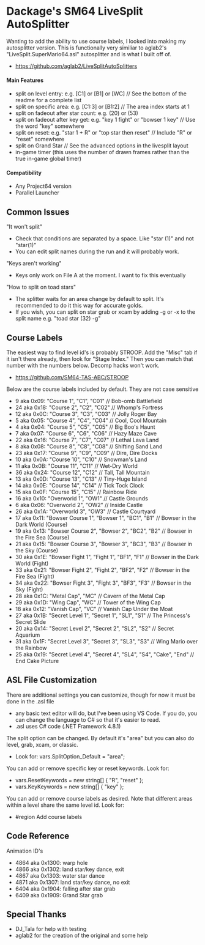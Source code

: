 # Dackage's SM64 LiveSplit AutoSplitter

Wanting to add the ability to use course labels, I looked into making my autosplitter version. This is
	functionally very similiar to aglab2's "LiveSplit.SuperMario64.asl" autosplitter and is what I built off of.
- https://github.com/aglab2/LiveSplitAutoSplitters

#### Main Features
- split on level entry: e.g. [C1] or [B1] or [WC] // See the bottom of the readme for a complete list
- split on specific area: e.g. [C1:3] or [B1:2] // The area index starts at 1
- split on fadeout after star count: e.g. (20) or (53)
- split on fadeout after key get: e.g. "key 1 fight" or "bowser 1 key" // Use the word "key" somewhere
- split on reset: e.g. "star 1 + R" or "top star then reset" // Include "R" or "reset" somewhere
- split on Grand Star // See the advanced options in the livesplit layout
- in-game timer (this uses the number of drawn frames rather than the true in-game global timer)

#### Compatibility
- Any Project64 version
- Parallel Launcher

## Common Issues

"It won't split"
- Check that conditions are separated by a space. Like "star (1)" and not "star(1)"
- You can edit split names during the run and it will probably work.

"Keys aren't working"
- Keys only work on File A at the moment. I want to fix this eventually

"How to split on toad stars" 
- The splitter waits for an area change by default to split. It's recommended to do it this way for accurate golds.
- If you wish, you can split on star grab or xcam by adding -g or -x to the split name e.g. "toad star (32) -g"

## Course Labels

The easiest way to find level id's is probably STROOP. Add the "Misc" tab if it isn't there already, then look for "Stage Index."
    Then you can match that number with the numbers below. Decomp hacks won't work.
- https://github.com/SM64-TAS-ABC/STROOP

Below are the course labels included by default. They are not case sensitive
- 9 aka 0x09: "Course 1", "C1", "C01" // Bob-omb Battlefield
- 24 aka 0x18: "Course 2", "C2", "C02" // Whomp's Fortress
- 12 aka 0x0C: "Course 3", "C3", "C03" // Jolly Roger Bay
- 5 aka 0x05: "Course 4", "C4", "C04" // Cool, Cool Mountain
- 4 aka 0x04: "Course 5", "C5", "C05" // Big Boo's Haunt
- 7 aka 0x07: "Course 6", "C6", "C06" // Hazy Maze Cave
- 22 aka 0x16: "Course 7", "C7", "C07" // Lethal Lava Land
- 8 aka 0x08: "Course 8", "C8", "C08" // Shifting Sand Land
- 23 aka 0x17: "Course 9", "C9", "C09" // Dire, Dire Docks
- 10 aka 0x0A: "Course 10", "C10" // Snowman's Land
- 11 aka 0x0B: "Course 11", "C11" // Wet-Dry World
- 36 aka 0x24: "Course 12", "C12" // Tall, Tall Mountain
- 13 aka 0x0D: "Course 13", "C13" // Tiny-Huge Island
- 14 aka 0x0E: "Course 14", "C14" // Tick Tock Clock
- 15 aka 0x0F: "Course 15", "C15" // Rainbow Ride
- 16 aka 0x10: "Overworld 1", "OW1" // Castle Grounds
- 6 aka 0x06: "Overworld 2", "OW2" // Inside Castle
- 26 aka 0x1A: "Overworld 3", "OW3" // Castle Courtyard
- 17 aka 0x11: "Bowser Course 1", "Bowser 1", "BC1", "B1" // Bowser in the Dark World (Course)
- 19 aka 0x13: "Bowser Course 2", "Bowser 2", "BC2", "B2" // Bowser in the Fire Sea (Course)
- 21 aka 0x15: "Bowser Course 3", "Bowser 3", "BC3", "B3" // Bowser in the Sky (Course)
- 30 aka 0x1E: "Bowser Fight 1", "Fight 1", "BF1", "F1" // Bowser in the Dark World (Fight)
- 33 aka 0x21: "Bowser Fight 2", "Fight 2", "BF2", "F2" // Bowser in the Fire Sea (Fight)
- 34 aka 0x22: "Bowser Fight 3", "Fight 3", "BF3", "F3" // Bowser in the Sky (Fight)
- 28 aka 0x1C: "Metal Cap", "MC" // Cavern of the Metal Cap
- 29 aka 0x1D: "Wing Cap", "WC" // Tower of the Wing Cap
- 18 aka 0x12: "Vanish Cap", "VC" // Vanish Cap Under the Moat
- 27 aka 0x1B: "Secret Level 1", "Secret 1", "SL1", "S1" // The Princess's Secret Slide
- 20 aka 0x14: "Secret Level 2", "Secret 2", "SL2", "S2" // Secret Aquarium
- 31 aka 0x1F: "Secret Level 3", "Secret 3", "SL3", "S3" // Wing Mario over the Rainbow
- 25 aka 0x19: "Secret Level 4", "Secret 4", "SL4", "S4", "Cake", "End" // End Cake Picture

## ASL File Customization

There are additional settings you can customize, though for now it must be done in the .asl file
- any basic text editor will do, but I've been using VS Code. If you do, you can change the language to C#
	so that it's easier to read.
- .asl uses C# code (.NET Framework 4.8.1)

The split option can be changed. By default it's "area" but you can also do level, grab, xcam, or classic.
- Look for: vars.SplitOption_Default = "area";
	
You can add or remove specific key or reset keywords. Look for:
- vars.ResetKeywords = new string[] { "R", "reset" };
- vars.KeyKeywords = new string[] { "key" };
	
You can add or remove course labels as desired. Note that different areas within a level share the
	same level id. Look for:
- #region Add course labels

## Code Reference

Animation ID's
- 4864 aka 0x1300: warp hole
- 4866 aka 0x1302: land star/key dance, exit
- 4867 aka 0x1303: water star dance
- 4871 aka 0x1307: land star/key dance, no exit
- 6404 aka 0x1904: falling after star grab
- 6409 aka 0x1909: Grand Star grab

## Special Thanks

- DJ_Tala for help with testing
- aglab2 for the creation of the original and some help